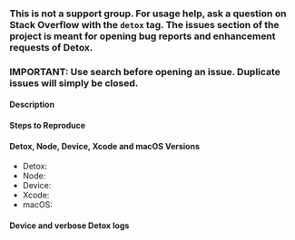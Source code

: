 ### This is not a support group. For usage help, ask a question on Stack Overflow with the `detox` tag. The issues section of the project is meant for opening bug reports and enhancement requests of Detox.

### IMPORTANT: Use search before opening an issue. Duplicate issues will simply be closed.

<!---
Please fill this template before submitting an issue. This helps determine the issue cause much quicker.
If you are filing an enhancement request, you only need to fill the description section and can safely remove the other sections.
-->

#### Description
<!---
Provide a clear and concise description of your problem and what version of Detox you are using. In case of an enhancement request, please provide use cases where the required functionality would be useful.
-->

#### Steps to Reproduce
<!---
In case of a bug report, provide the steps necessary to reproduce the issue. If you are seeing a regression, try to provide the last known version where the issue did not reproduce.
If possible, please provide a small demo project that reproduces the issue, or attach a video with the reproduction - this would be very appreciated.
-->

#### Detox, Node, Device, Xcode and macOS Versions
<!---
Provide the macOS and Xcode versions you are using, and the device / simulator you tried it on.
-->

* Detox:
* Node:
* Device:
* Xcode:
* macOS: 

#### Device and verbose Detox logs
<!---
Provide the device and verbose Detox logs so we can understand what happened.
-->

